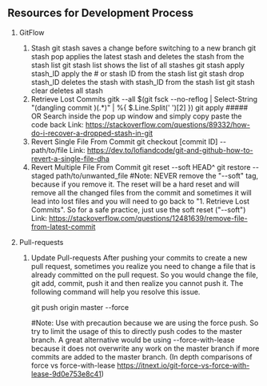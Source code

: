 ## Resources for Development Process
1. GitFlow
    1. Stash
        git stash
            saves a change before switching to a new branch
        git stash pop
            applies the latest stash and deletes the stash from the stash list
        git stash list
            shows the list of all stashes
        git stash apply stash_ID
            apply the # or stash ID from the stash list
        git stash drop stash_ID
            deletes the stash with stash_ID from the stash list
        git stash clear
            deletes all stash
    2. Retrieve Lost Commits
        gitk --all $(git fsck --no-reflog | Select-String "(dangling commit )(.*)" | %{ $.Line.Split(' ')[2] })
        git apply ##### 
            OR 
        Search inside the pop up window and simply copy paste the code back
        Link: https://stackoverflow.com/questions/89332/how-do-i-recover-a-dropped-stash-in-git
    3. Revert Single File From Commit
        git checkout [commit ID] -- path/to/file
        Link: https://dev.to/lofiandcode/git-and-github-how-to-revert-a-single-file-dha
    4. Revert Multiple File From Commit
        git reset --soft HEAD^
        git restore --staged path/to/unwanted_file
        #Note: NEVER remove the "--soft" tag, because if you remove it. The reset will be a hard reset and will remove all the changed files from the commit and sometimes it will lead into lost files and you will need to go back to "1. Retrieve Lost Commits". So for a safe practice, just use the soft reset ("--soft")
        Link: https://stackoverflow.com/questions/12481639/remove-file-from-latest-commit

4. Pull-requests
    1. Update Pull-requests
        After pushing your commits to create a new pull request, sometimes you realize you need to change a file that is already committed on the pull request. So you would change the file, git add, commit, push it and then realize you cannot push it. The following command will help you resolve this issue.

        git push origin master --force

        #Note: Use with precaution because we are using the force push. So try to limit the usage of this to directly push codes to the master branch. A great alternative would be using --force-with-lease because it does not overwrite any work on the master branch if more commits are added to the master branch. (In depth comparisons of force vs force-with-lease https://itnext.io/git-force-vs-force-with-lease-9d0e753e8c41)
